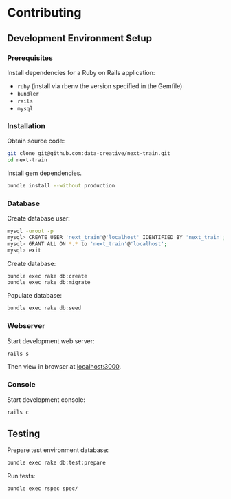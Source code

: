# Contributing

## Development Environment Setup

### Prerequisites

Install dependencies for a Ruby on Rails application:

 + `ruby` (install via rbenv the version specified in the Gemfile)
 + `bundler`
 + `rails`
 + `mysql`

### Installation

Obtain source code:

```` sh
git clone git@github.com:data-creative/next-train.git
cd next-train
````

Install gem dependencies.

```` sh
bundle install --without production
````

### Database

Create database user:

```` sh
mysql -uroot -p
mysql> CREATE USER 'next_train'@'localhost' IDENTIFIED BY 'next_train';
mysql> GRANT ALL ON *.* to 'next_train'@'localhost';
mysql> exit
````

Create database:

```` sh
bundle exec rake db:create
bundle exec rake db:migrate
````

Populate database:

```` sh
bundle exec rake db:seed
````

### Webserver

Start development web server:

```` sh
rails s
````

Then view in browser at [localhost:3000](localhost:3000).

### Console

Start development console:

```` sh
rails c
````

## Testing

Prepare test environment database:

```` sh
bundle exec rake db:test:prepare
````

Run tests:

```` sh
bundle exec rspec spec/
````
